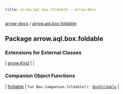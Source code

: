 ```yaml
---
title: arrow.aql.box.foldable - arrow-docs
---
```


[arrow-docs](../index.html) / [arrow.aql.box.foldable](./index.html)

## Package arrow.aql.box.foldable

### Extensions for External Classes

| [arrow.Kind](arrow.-kind/index.html) |  |

### Companion Object Functions

| [foldable](foldable.html) | `fun Box.Companion.foldable(): `[`BoxFoldable`](../arrow.aql/-box-foldable/index.html) |


